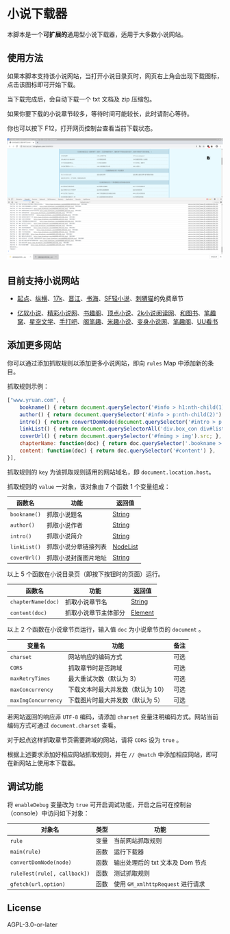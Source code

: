 # 小说下载器

本脚本是一个**可扩展的**通用型小说下载器，适用于大多数小说网站。

## 使用方法

如果本脚本支持该小说网站，当打开小说目录页时，网页右上角会出现下载图标，点击该图标即可开始下载。

当下载完成后，会自动下载一个 txt 文档及 zip 压缩包。

如果你要下载的小说章节较多，等待时间可能较长，此时请耐心等待。

你也可以按下 F12，打开网页控制台查看当前下载状态。

![demo](demo.png)

## 目前支持小说网站

<!-- prettier-ignore -->
- [起点](https://www.qidian.com/)、[纵横](http://www.zongheng.com/)、[17k](https://www.17k.com/)、[晋江](http://www.jjwxc.net/)、[书海](http://www.shuhai.com/)、[SF轻小说](http://book.sfacg.com/)、[刺猬猫](https://www.ciweimao.com)的免费章节
<!-- prettier-ignore -->
- [亿软小说](http://www.yruan.com/)、[精彩小说网](https://www.jingcaiyuedu.com/)、[书趣阁](http://www.shuquge.com/)、[顶点小说](https://www.dingdiann.com/)、[2k小说阅读网](https://www.fpzw.com/)、[和图书](https://www.hetushu.com/)、[笔趣窝](http://www.biquwo.org/)、[星空文学](http://www.xkzw.org/)、[手打吧](http://www.shouda8.com/)、[阁笔趣](http://www.gebiqu.com/)、[米趣小说](https://www.meegoq.com/)、[变身小说网](http://bianshenbaihe.szalsaf.com/)、[笔趣阁](https://www.biquge.tw/)、[UU看书](https://www.uukanshu.com/)

## 添加更多网站

你可以通过添加抓取规则以添加更多小说网站，即向 `rules` Map 中添加新的条目。

抓取规则示例：

```javascript
["www.yruan.com", {
    bookname() { return document.querySelector('#info > h1:nth-child(1)').innerText.trim() },
    author() { return document.querySelector('#info > p:nth-child(2)').innerText.replace(/作\s+者:/, '').trim() },
    intro() { return convertDomNode(document.querySelector('#intro > p'))[0] },
    linkList() { return document.querySelectorAll('div.box_con div#list dl dd a') },
    coverUrl() { return document.querySelector('#fmimg > img').src; },
    chapterName: function(doc) { return doc.querySelector('.bookname > h1:nth-child(1)').innerText.trim() },
    content: function(doc) { return doc.querySelector('#content') },
}],
```

抓取规则的 `key` 为该抓取规则适用的网站域名，即 `document.location.host`。

抓取规则的 `value` 一对象，该对象由 7 个函数 1 个变量组成：

| 函数名       | 功能                 | 返回值                                                                                            |
| ------------ | -------------------- | ------------------------------------------------------------------------------------------------- |
| `bookname()` | 抓取小说题名         | [String](https://developer.mozilla.org/en-US/docs/Web/JavaScript/Reference/Global_Objects/String) |
| `author()`   | 抓取小说作者         | [String](https://developer.mozilla.org/en-US/docs/Web/JavaScript/Reference/Global_Objects/String) |
| `intro()`    | 抓取小说简介         | [String](https://developer.mozilla.org/en-US/docs/Web/JavaScript/Reference/Global_Objects/String) |
| `linkList()` | 抓取小说分章链接列表 | [NodeList](https://developer.mozilla.org/en-US/docs/Web/API/NodeList)                             |
| `coverUrl()` | 抓取小说封面图片地址 | [String](https://developer.mozilla.org/en-US/docs/Web/JavaScript/Reference/Global_Objects/String) |

以上 5 个函数在小说目录页（即按下按钮时的页面）运行。

| 函数名             | 功能                 | 返回值                                                                                            |
| ------------------ | -------------------- | ------------------------------------------------------------------------------------------------- |
| `chapterName(doc)` | 抓取小说章节名       | [String](https://developer.mozilla.org/en-US/docs/Web/JavaScript/Reference/Global_Objects/String) |
| `content(doc)`     | 抓取小说章节主体部分 | [Element](https://developer.mozilla.org/en-US/docs/Web/API/Element)                               |

以上 2 个函数在小说章节页运行，输入值 `doc` 为小说章节页的 `document` 。

| 变量名              | 功能                              | 备注 |
| ------------------- | --------------------------------- | ---- |
| `charset`           | 网站响应的编码方式                | 可选 |
| `CORS`              | 抓取章节时是否跨域                | 可选 |
| `maxRetryTimes`     | 最大重试次数（默认为 3）          | 可选 |
| `maxConcurrency`    | 下载文本时最大并发数（默认为 10） | 可选 |
| `maxImgConcurrency` | 下载图片时最大并发数（默认为 5）  | 可选 |

若网站返回的响应非 `UTF-8` 编码，请添加 `charset` 变量注明编码方式。网站当前编码方式可通过 `document.charset` 查看。

对于起点这样抓取章节页需要跨域的网站，请将 `CORS` 设为 `true` 。

根据上述要求添加好相应网站抓取规则，并在 `// @match` 中添加相应网站，即可在新网站上使用本下载器。

## 调试功能

将 `enableDebug` 变量改为 `true` 可开启调试功能，开启之后可在控制台（console）中访问如下对象：

| 对象名                       | 类型 | 功能                              |
| ---------------------------- | ---- | --------------------------------- |
| `rule`                       | 变量 | 当前网站抓取规则                  |
| `main(rule)`                 | 函数 | 运行下载器                        |
| `convertDomNode(node)`       | 函数 | 输出处理后的 txt 文本及 Dom 节点  |
| `ruleTest(rule[, callback])` | 函数 | 测试抓取规则                      |
| `gfetch(url,option)`         | 函数 | 使用 `GM_xmlhttpRequest` 进行请求 |

## License

AGPL-3.0-or-later
